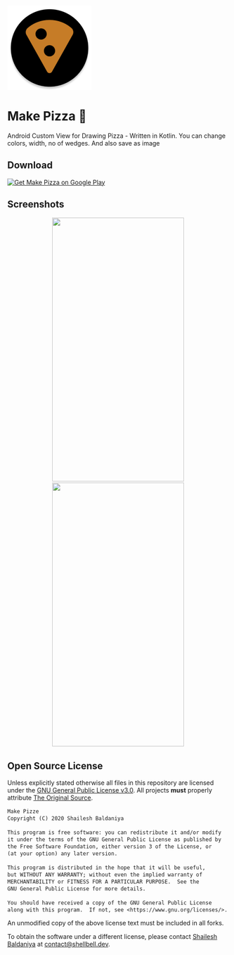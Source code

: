 <img alt="Make Pizza by Shailesh351" src="https://github.com/Shailesh351/android-pizza/raw/master/app/src/main/res/mipmap-xxxhdpi/ic_launcher_round.png">

# Make Pizza 🍕 
Android Custom View for Drawing Pizza - Written in Kotlin. You can change colors, width, no of wedges. And also save as image

## Download

[<img src="https://play.google.com/intl/en_us/badges/images/apps/en-play-badge-border.png" width="200" alt="Get Make Pizza on Google Play" />](https://play.google.com/store/apps/details?id=dev.shellbell.makepizza "Get Make Pizza on Google Play")

## Screenshots

<p align="center">
  <img src="https://user-images.githubusercontent.com/18264684/94916627-aac7ea80-04cc-11eb-8c8d-4d19e13b9d30.png" height="600" width="300">
  <img src="https://user-images.githubusercontent.com/18264684/94916632-adc2db00-04cc-11eb-907b-c7bdcdb3afb8.png" height="600" width="300">
</p>

## Open Source License

Unless explicitly stated otherwise all files in this repository are licensed under the [GNU General Public License v3.0](https://www.gnu.org/licenses/gpl-3.0-standalone.html). All projects **must** properly attribute [The Original Source](https://github.com/Shailesh351/android-pizza). 
    
    Make Pizze
    Copyright (C) 2020 Shailesh Baldaniya

    This program is free software: you can redistribute it and/or modify
    it under the terms of the GNU General Public License as published by
    the Free Software Foundation, either version 3 of the License, or
    (at your option) any later version.

    This program is distributed in the hope that it will be useful,
    but WITHOUT ANY WARRANTY; without even the implied warranty of
    MERCHANTABILITY or FITNESS FOR A PARTICULAR PURPOSE.  See the
    GNU General Public License for more details.

    You should have received a copy of the GNU General Public License
    along with this program.  If not, see <https://www.gnu.org/licenses/>.

An unmodified copy of the above license text must be included in all forks.

To obtain the software under a different license, please contact [Shailesh Baldaniya](https://shellbell.dev) at [contact@shellbell.dev](mailto:contact@shellbell.dev).
